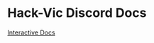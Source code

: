 # Hack-Vic Discord Docs
[Interactive Docs](https://hack-vic-discord-docs.readthedocs.io/en/latest/)
